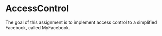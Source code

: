 # AccessControl
The goal of this assignment is to implement access control to a simplified Facebook, called MyFacebook.
